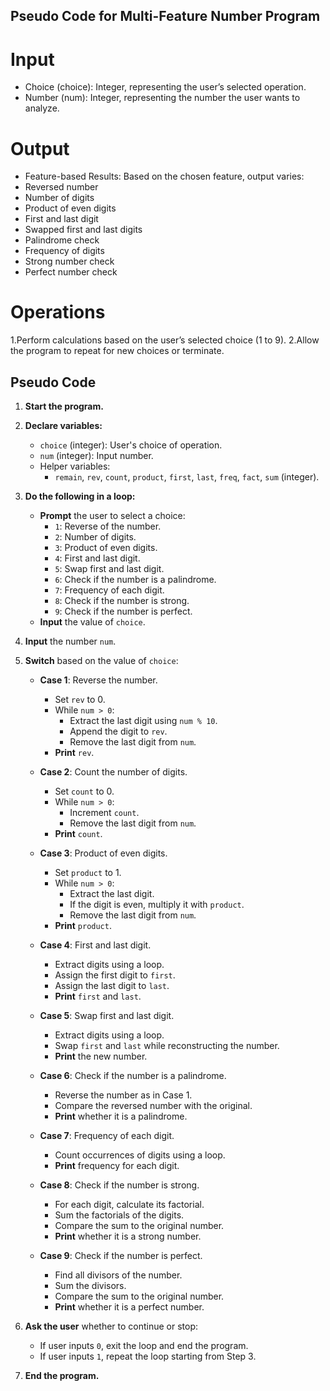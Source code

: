 ## Pseudo Code for Multi-Feature Number Program
# Input
- Choice (choice): Integer, representing the user’s selected operation.
- Number (num): Integer, representing the number the user wants to analyze.
# Output
- Feature-based Results: Based on the chosen feature, output varies:
- Reversed number
- Number of digits
- Product of even digits
- First and last digit
- Swapped first and last digits
- Palindrome check
- Frequency of digits
- Strong number check
- Perfect number check
# Operations
1.Perform calculations based on the user’s selected choice (1 to 9).
2.Allow the program to repeat for new choices or terminate.

## Pseudo Code
1. **Start the program.**

2. **Declare variables:**
   - `choice` (integer): User's choice of operation.
   - `num` (integer): Input number.
   - Helper variables: 
     - `remain`, `rev`, `count`, `product`, `first`, `last`, `freq`, `fact`, `sum` (integer).

3. **Do the following in a loop:**
   - **Prompt** the user to select a choice:
     - `1`: Reverse of the number.
     - `2`: Number of digits.
     - `3`: Product of even digits.
     - `4`: First and last digit.
     - `5`: Swap first and last digit.
     - `6`: Check if the number is a palindrome.
     - `7`: Frequency of each digit.
     - `8`: Check if the number is strong.
     - `9`: Check if the number is perfect.
   - **Input** the value of `choice`.

4. **Input** the number `num`.

5. **Switch** based on the value of `choice`:

   - **Case 1**: Reverse the number.
     - Set `rev` to 0.
     - While `num > 0`:
       - Extract the last digit using `num % 10`.
       - Append the digit to `rev`.
       - Remove the last digit from `num`.
     - **Print** `rev`.

   - **Case 2**: Count the number of digits.
     - Set `count` to 0.
     - While `num > 0`:
       - Increment `count`.
       - Remove the last digit from `num`.
     - **Print** `count`.

   - **Case 3**: Product of even digits.
     - Set `product` to 1.
     - While `num > 0`:
       - Extract the last digit.
       - If the digit is even, multiply it with `product`.
       - Remove the last digit from `num`.
     - **Print** `product`.

   - **Case 4**: First and last digit.
     - Extract digits using a loop.
     - Assign the first digit to `first`.
     - Assign the last digit to `last`.
     - **Print** `first` and `last`.

   - **Case 5**: Swap first and last digit.
     - Extract digits using a loop.
     - Swap `first` and `last` while reconstructing the number.
     - **Print** the new number.

   - **Case 6**: Check if the number is a palindrome.
     - Reverse the number as in Case 1.
     - Compare the reversed number with the original.
     - **Print** whether it is a palindrome.

   - **Case 7**: Frequency of each digit.
     - Count occurrences of digits using a loop.
     - **Print** frequency for each digit.

   - **Case 8**: Check if the number is strong.
     - For each digit, calculate its factorial.
     - Sum the factorials of the digits.
     - Compare the sum to the original number.
     - **Print** whether it is a strong number.

   - **Case 9**: Check if the number is perfect.
     - Find all divisors of the number.
     - Sum the divisors.
     - Compare the sum to the original number.
     - **Print** whether it is a perfect number.

6. **Ask the user** whether to continue or stop:
   - If user inputs `0`, exit the loop and end the program.
   - If user inputs `1`, repeat the loop starting from Step 3.

7. **End the program.**
